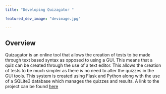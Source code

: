 ```yaml
---
title: "Developing Quizagator "

featured_dev_image: "devimage.jpg"

---
```


## Overview

Quizagator is an online tool that allows the creation of tests to be made
through text based syntax as opposed to using a GUI. This means that a
quiz can be created through the use of a text editor. This allows the
creation of tests to be much simpler as there is no need to alter
the quizzes in the GUI tools. This system is created using Flask and
Python along with the use of a SQLite3 database which manages the quizzes
and results. A link to the project can be found
[here](https://github.com/GatorEducator/quizagator)
